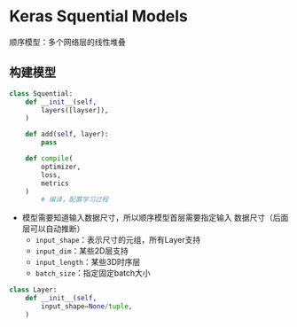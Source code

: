 #	Keras Squential Models

顺序模型：多个网络层的线性堆叠

##	构建模型

```python
class Squential:
	def __init__(self,
		layers([layser]),
	)

	def add(self, layer):
		pass

	def compile(
		optimizer,
		loss,
		metrics
	)
		# 编译，配置学习过程
```

-	模型需要知道输入数据尺寸，所以顺序模型首层需要指定输入
	数据尺寸（后面层可以自动推断）
	-	`input_shape`：表示尺寸的元组，所有Layer支持
	-	`input_dim`：某些2D层支持
	-	`input_length`：某些3D时序层
	-	`batch_size`：指定固定batch大小

```python
class Layer:
	def __init__(self,
		input_shape=None/tuple,
	)
```
